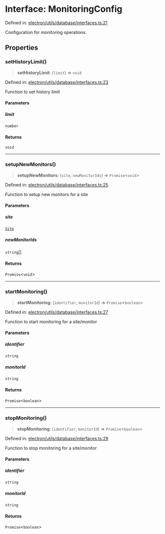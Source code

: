 # Interface: MonitoringConfig

Defined in: [electron/utils/database/interfaces.ts:21](https://github.com/Nick2bad4u/Uptime-Watcher/blob/3cce0c3b352c8390536ca3c7399ece50a05faf18/electron/utils/database/interfaces.ts#L21)

Configuration for monitoring operations.

## Properties

### setHistoryLimit()

> **setHistoryLimit**: (`limit`) => `void`

Defined in: [electron/utils/database/interfaces.ts:23](https://github.com/Nick2bad4u/Uptime-Watcher/blob/3cce0c3b352c8390536ca3c7399ece50a05faf18/electron/utils/database/interfaces.ts#L23)

Function to set history limit

#### Parameters

##### limit

`number`

#### Returns

`void`

***

### setupNewMonitors()

> **setupNewMonitors**: (`site`, `newMonitorIds`) => `Promise`\<`void`\>

Defined in: [electron/utils/database/interfaces.ts:25](https://github.com/Nick2bad4u/Uptime-Watcher/blob/3cce0c3b352c8390536ca3c7399ece50a05faf18/electron/utils/database/interfaces.ts#L25)

Function to setup new monitors for a site

#### Parameters

##### site

[`Site`](../../../../../shared/types/interfaces/Site.md)

##### newMonitorIds

`string`[]

#### Returns

`Promise`\<`void`\>

***

### startMonitoring()

> **startMonitoring**: (`identifier`, `monitorId`) => `Promise`\<`boolean`\>

Defined in: [electron/utils/database/interfaces.ts:27](https://github.com/Nick2bad4u/Uptime-Watcher/blob/3cce0c3b352c8390536ca3c7399ece50a05faf18/electron/utils/database/interfaces.ts#L27)

Function to start monitoring for a site/monitor

#### Parameters

##### identifier

`string`

##### monitorId

`string`

#### Returns

`Promise`\<`boolean`\>

***

### stopMonitoring()

> **stopMonitoring**: (`identifier`, `monitorId`) => `Promise`\<`boolean`\>

Defined in: [electron/utils/database/interfaces.ts:29](https://github.com/Nick2bad4u/Uptime-Watcher/blob/3cce0c3b352c8390536ca3c7399ece50a05faf18/electron/utils/database/interfaces.ts#L29)

Function to stop monitoring for a site/monitor

#### Parameters

##### identifier

`string`

##### monitorId

`string`

#### Returns

`Promise`\<`boolean`\>
